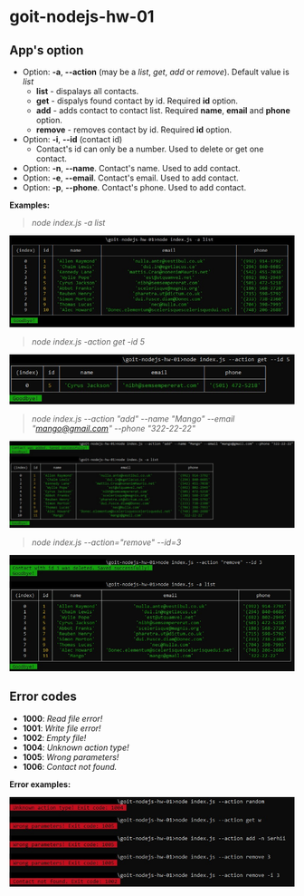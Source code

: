 # goit-nodejs-hw-01

## App's option

- Option: **-a**, **--action** (may be a _list_, _get_, _add_ or _remove_).
  Default value is _list_
  - **list** - dispalays all contacts.
  - **get** - dispalys found contact by id. Required **id** option.
  - **add** - adds contact to contact list. Required **name**, **email** and
    **phone** option.
  - **remove** - removes contact by id. Required **id** option.
- Option: **-i**, **--id** (contact id)
  - Contact's id can only be a number. Used to delete or get one contact.
- Option: **-n**, **--name**. Contact's name. Used to add contact.
- Option: **-e**, **--email**. Contact's email. Used to add contact.
- Option: **-p**, **--phone**. Contact's phone. Used to add contact.

**Examples:**

> _node index.js -a list_

![list](https://github.com/swok-kh/goit-nodejs-hw-01/blob/main/screenshots/list.jpg?raw=true)

> _node index.js -action get -id 5_

![get](https://github.com/swok-kh/goit-nodejs-hw-01/blob/main/screenshots/get.jpg?raw=true)

> _node index.js --action "add" --name "Mango" --email "mango@gmail.com" --phone
> "322-22-22"_

![add](https://github.com/swok-kh/goit-nodejs-hw-01/blob/main/screenshots/add.jpg?raw=true)

> _node index.js --action="remove" --id=3_

![remove](https://github.com/swok-kh/goit-nodejs-hw-01/blob/main/screenshots/remove.jpg?raw=true)

## Error codes

- **1000**: _Read file error!_
- **1001**: _Write file error!_
- **1002**: _Empty file!_
- **1004**: _Unknown action type!_
- **1005**: _Wrong parameters!_
- **1006**: _Contact not found._

**Error examples:**

![errors](https://github.com/swok-kh/goit-nodejs-hw-01/blob/main/screenshots/errors.jpg?raw=true)
